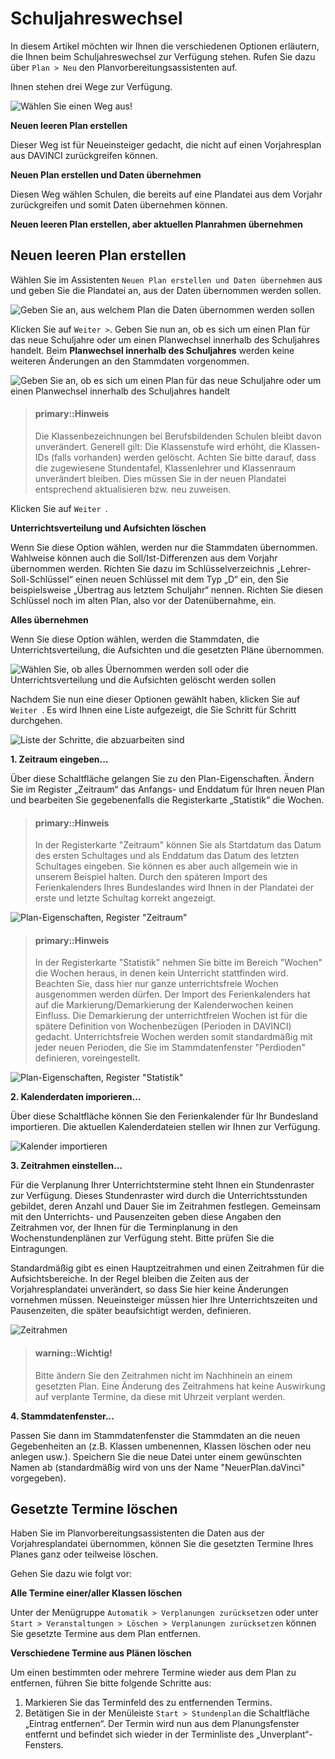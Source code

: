 # Schuljahreswechsel

In diesem Artikel möchten wir Ihnen die verschiedenen Optionen erläutern, die Ihnen beim Schuljahreswechsel zur Verfügung stehen. Rufen Sie dazu über `Plan > Neu` den Planvorbereitungsassistenten auf.

Ihnen stehen drei Wege zur Verfügung.

![Wählen Sie einen Weg aus!](/sonstiges/schuljahreswechsel01.png)

**Neuen leeren Plan erstellen**

Dieser Weg ist für Neueinsteiger gedacht, die nicht auf einen Vorjahresplan aus DAVINCI zurückgreifen können.

**Neuen Plan erstellen und Daten übernehmen**

Diesen Weg wählen Schulen, die bereits auf eine Plandatei aus dem Vorjahr zurückgreifen und somit Daten übernehmen können.

**Neuen leeren Plan erstellen, aber aktuellen Planrahmen übernehmen**

## Neuen leeren Plan erstellen

Wählen Sie im Assistenten `Neuen Plan erstellen und Daten übernehmen` aus und geben Sie die Plandatei an, aus der Daten übernommen werden sollen. 

![Geben Sie an, aus welchem Plan die Daten übernommen werden sollen](/sonstiges/schuljahreswechsel02.png)

Klicken Sie auf `Weiter >`. Geben Sie nun an, ob es sich um einen Plan für das neue Schuljahre oder um einen Planwechsel innerhalb des Schuljahres handelt. Beim **Planwechsel innerhalb des Schuljahres** werden keine weiteren Änderungen an den Stammdaten vorgenommen.

![Geben Sie an, ob es sich um einen Plan für das neue Schuljahre oder um einen Planwechsel innerhalb des Schuljahres handelt](/sonstiges/schuljahreswechsel03.png)

> #### primary::Hinweis
>
> Die Klassenbezeichnungen bei Berufsbildenden Schulen bleibt davon unverändert. Generell gilt: Die Klassenstufe wird erhöht, die Klassen-IDs (falls vorhanden) werden gelöscht. Achten Sie bitte darauf, dass die zugewiesene Stundentafel, Klassenlehrer und Klassenraum unverändert bleiben. Dies müssen Sie in der neuen Plandatei entsprechend aktualisieren bzw. neu zuweisen.

Klicken Sie auf `Weiter `.

**Unterrichtsverteilung und Aufsichten löschen**

Wenn Sie diese Option wählen, werden nur die Stammdaten übernommen. Wahlweise können auch die Soll/Ist-Differenzen aus dem Vorjahr übernommen werden. Richten Sie dazu im Schlüsselverzeichnis „Lehrer-Soll-Schlüssel“ einen neuen Schlüssel mit dem Typ „D“ ein, den Sie beispielsweise „Übertrag aus letztem Schuljahr“ nennen. Richten Sie diesen Schlüssel noch im alten Plan, also vor der Datenübernahme, ein.

**Alles übernehmen**

Wenn Sie diese Option wählen, werden die Stammdaten, die Unterrichtsverteilung, die Aufsichten und die gesetzten Pläne übernommen.

![Wählen Sie, ob alles Übernommen werden soll oder die Unterrichtsverteilung und die Aufsichten gelöscht werden sollen](/sonstiges/schuljahreswechsel04.png)

Nachdem Sie nun eine dieser Optionen gewählt haben, klicken Sie auf `Weiter `. Es wird Ihnen eine Liste aufgezeigt, die Sie Schritt für Schritt durchgehen. 

![Liste der Schritte, die abzuarbeiten sind](/sonstiges/schuljahreswechsel05.png)

**1. Zeitraum eingeben...**

Über diese Schaltfläche gelangen Sie zu den Plan-Eigenschaften. Ändern Sie im Register „Zeitraum“ das Anfangs- und Enddatum für Ihren neuen Plan und bearbeiten Sie gegebenenfalls die Registerkarte „Statistik“ die Wochen. 

> #### primary::Hinweis
>
> In der Registerkarte "Zeitraum" können Sie als Startdatum das Datum des ersten Schultages und als Enddatum das Datum des letzten Schultages eingeben. Sie können es aber auch allgemein wie in unserem Beispiel halten. Durch den späteren Import des Ferienkalenders Ihres Bundeslandes wird Ihnen in der Plandatei der erste und letzte Schultag korrekt angezeigt.

![Plan-Eigenschaften, Register "Zeitraum"](/sonstiges/schuljahreswechsel06.png)

> #### primary::Hinweis
>
> In der Registerkarte "Statistik" nehmen Sie bitte im Bereich "Wochen" die Wochen heraus, in denen kein Unterricht stattfinden wird. Beachten Sie, dass hier nur ganze unterrichtsfreie Wochen ausgenommen werden dürfen. Der Import des Ferienkalenders hat auf die Markierung/Demarkierung der Kalenderwochen keinen Einfluss. Die Demarkierung der unterrichtfreien Wochen ist für die spätere Definition von Wochenbezügen (Perioden in DAVINCI) gedacht. Unterrichtsfreie Wochen werden somit standardmäßig mit jeder neuen Perioden, die Sie im Stammdatenfenster "Perdioden" definieren, voreingestellt.

![Plan-Eigenschaften, Register "Statistik"](/sonstiges/schuljahreswechsel07.png)

**2. Kalenderdaten imporieren...**

Über diese Schaltfläche können Sie den Ferienkalender für Ihr Bundesland importieren. Die aktuellen Kalenderdateien stellen wir Ihnen zur Verfügung. 

![Kalender importieren](/sonstiges/schuljahreswechsel08.png)


**3. Zeitrahmen einstellen...**

Für die Verplanung Ihrer Unterrichtstermine steht Ihnen ein Stundenraster zur Verfügung. Dieses Stundenraster wird durch die Unterrichtsstunden gebildet, deren Anzahl und Dauer Sie im Zeitrahmen festlegen. Gemeinsam mit den Unterrichts- und Pausenzeiten geben diese Angaben den Zeitrahmen vor, der Ihnen für die Terminplanung in den Wochenstundenplänen zur Verfügung steht. Bitte prüfen Sie die Eintragungen.

Standardmäßig gibt es einen Hauptzeitrahmen und einen Zeitrahmen für die Aufsichtsbereiche. In der Regel bleiben die Zeiten aus der Vorjahresplandatei unverändert, so dass Sie hier keine Änderungen vornehmen müssen. Neueinsteiger müssen hier Ihre Unterrichtszeiten und Pausenzeiten, die später beaufsichtigt werden, definieren.

![Zeitrahmen](/sonstiges/schuljahreswechsel09.png)


> #### warning::Wichtig!
>
> Bitte ändern Sie den Zeitrahmen nicht im Nachhinein an einem gesetzten Plan. Eine Änderung des Zeitrahmens hat keine Auswirkung auf verplante Termine, da diese mit Uhrzeit verplant werden.

**4. Stammdatenfenster...**

Passen Sie dann im Stammdatenfenster die Stammdaten an die neuen Gegebenheiten an (z.B. Klassen umbenennen, Klassen löschen oder neu anlegen usw.). Speichern Sie die neue Datei unter einem gewünschten Namen ab (standardmäßig wird von uns der Name "NeuerPlan.daVinci" vorgegeben).

## Gesetzte Termine löschen

Haben Sie im Planvorbereitungsassistenten die Daten aus der Vorjahresplandatei übernommen, können Sie die gesetzten Termine Ihres Planes ganz oder teilweise löschen.

Gehen Sie dazu wie folgt vor:

**Alle Termine einer/aller Klassen löschen**

Unter der Menügruppe `Automatik > Verplanungen zurücksetzen` oder unter `Start > Veranstaltungen > Löschen > Verplanungen zurücksetzen` können Sie gesetzte Termine aus dem Plan entfernen.

**Verschiedene Termine aus Plänen löschen**

Um einen bestimmten oder mehrere Termine wieder aus dem Plan zu entfernen, führen Sie bitte folgende Schritte aus: 
1. Markieren Sie das Terminfeld des zu entfernenden Termins. 
2. Betätigen Sie in der Menüleiste `Start > Stundenplan`  die Schaltfläche „Eintrag entfernen“. 
Der Termin wird nun aus dem Planungsfenster entfernt und befindet sich wieder in der Terminliste des „Unverplant“-Fensters.



